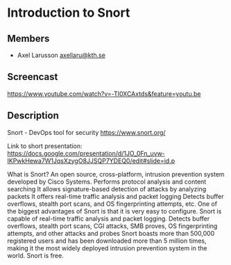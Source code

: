 # Introduction to Snort 

## Members

- Axel Larusson <axellaru@kth.se>

## Screencast 
https://www.youtube.com/watch?v=-TI0XCAxtds&feature=youtu.be

## Description
  
Snort - DevOps tool for security https://www.snort.org/

Link to short presentation:
https://docs.google.com/presentation/d/1JO_0Fn_uvw-IKPwkHewa7W1JqsXzygO8JJSQP7YDEQ0/edit#slide=id.p

What is Snort? 
An open source, cross-platform, intrusion prevention system developed by Cisco Systems.
Performs protocol analysis and content searching
It allows signature-based detection of attacks by analyzing packets
It offers real-time traffic analysis and packet logging
Detects buffer overflows, stealth port scans, and OS fingerprinting attempts, etc.
One of the biggest advantages of Snort is that it is very easy to configure.
Snort is capable of real-time traffic analysis and packet logging.
Detects buffer overflows, stealth port scans, CGI attacks, SMB proves, OS fingerprinting attempts, and other attacks and probes
Snort boasts more than 500,000 registered users and has been downloaded more than 5 million times, making it the most widely deployed intrusion prevention system in the world.
Snort is free.

